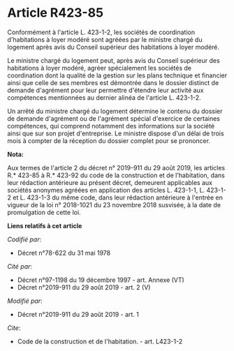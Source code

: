 # Article R423-85

Conformément à l'article L. 423-1-2, les sociétés de coordination d'habitations à loyer modéré sont agréées par le ministre
chargé du logement après avis du Conseil supérieur des habitations à loyer modéré. 

Le ministre chargé du logement peut, après avis du Conseil supérieur des habitations à loyer modéré, agréer spécialement les
sociétés de coordination dont la qualité de la gestion sur les plans technique et financier ainsi que celle de ses membres
est démontrée dans le dossier distinct de demande d'agrément pour leur permettre d'étendre leur activité aux compétences
mentionnées au dernier alinéa de l'article L. 423-1-2. 

Un arrêté du ministre chargé du logement détermine le contenu du dossier de demande d'agrément ou de l'agrément spécial
d'exercice de certaines compétences, qui comprend notamment des informations sur la société ainsi que sur son projet
d'entreprise. Le ministre dispose d'un délai de trois mois à compter de la réception du dossier complet pour se prononcer.

**Nota:**

Aux termes de l'article 2 du décret n° 2019-911 du 29 août 2019, les articles R.* 423-85 à R.* 423-92 du code de la
construction et de l'habitation, dans leur rédaction antérieure au présent décret, demeurent applicables aux sociétés
anonymes agréées en application des articles L. 423-1-1, L. 423-1-2 et L. 423-1-3 du même code, dans leur rédaction
antérieure à l'entrée en vigueur de la loi n° 2018-1021 du 23 novembre 2018 susvisée, à la date de promulgation de cette loi.

**Liens relatifs à cet article**

_Codifié par_:

  - Décret n°78-622 du 31 mai 1978

_Cité par_:

  - Décret n°97-1198 du 19 décembre 1997 - art. Annexe (VT)
  - Décret n°2019-911 du 29 août 2019 - art. 2 (V)

_Modifié par_:

  - Décret n°2019-911 du 29 août 2019 - art. 1

_Cite_:

  - Code de la construction et de l'habitation. - art. L423-1-2
